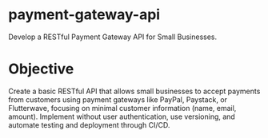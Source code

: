 # payment-gateway-api

Develop a RESTful Payment Gateway API for Small Businesses.

# Objective

Create a basic RESTful API that allows small businesses to accept payments from customers using payment gateways like PayPal, Paystack, or
Flutterwave, focusing on minimal customer information (name, email,
amount).
Implement without user authentication, use versioning, and automate testing and deployment through CI/CD.

